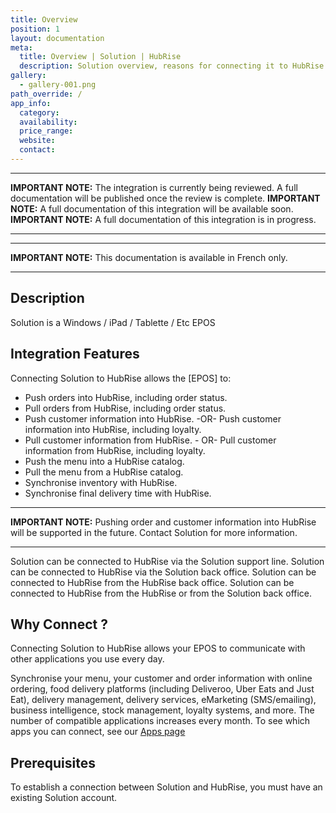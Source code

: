 ```yaml
---
title: Overview
position: 1
layout: documentation
meta:
  title: Overview | Solution | HubRise
  description: Solution overview, reasons for connecting it to HubRise and summary of integrated features. Synchronise data between your EPOS and your apps.
gallery:
  - gallery-001.png
path_override: /
app_info:
  category:
  availability:
  price_range:
  website:
  contact:
---
```


---

**IMPORTANT NOTE:** The integration is currently being reviewed. A full documentation will be published once the review is complete.
**IMPORTANT NOTE:** A full documentation of this integration will be available soon.
**IMPORTANT NOTE:** A full documentation of this integration is in progress.

---

---

**IMPORTANT NOTE:** This documentation is <Link to="/fr/apps/solution" addLocalePrefix={false}>available in French only</Link>.

---

## Description

Solution is a Windows / iPad / Tablette / Etc EPOS

## Integration Features

Connecting Solution to HubRise allows the [EPOS] to:

- Push orders into HubRise, including order status.
- Pull orders from HubRise, including order status.
- Push customer information into HubRise. -OR- Push customer information into HubRise, including loyalty.
- Pull customer information from HubRise. - OR- Pull customer information from HubRise, including loyalty.
- Push the menu into a HubRise catalog.
- Pull the menu from a HubRise catalog.
- Synchronise inventory with HubRise.
- Synchronise final delivery time with HubRise.

---

**IMPORTANT NOTE:** Pushing order and customer information into HubRise will be supported in the future. Contact Solution for more information.

---

Solution can be connected to HubRise via the Solution support line.
Solution can be connected to HubRise via the Solution back office.
Solution can be connected to HubRise from the HubRise back office.
Solution can be connected to HubRise from the HubRise or from the Solution back office.

## Why Connect ?

Connecting Solution to HubRise allows your EPOS to communicate with other applications you use every day.

Synchronise your menu, your customer and order information with online ordering, food delivery platforms (including Deliveroo, Uber Eats and Just Eat), delivery management, delivery services, eMarketing (SMS/emailing), business intelligence, stock management, loyalty systems, and more. The number of compatible applications increases every month. To see which apps you can connect, see our [Apps page](/apps)

## Prerequisites

To establish a connection between Solution and HubRise, you must have an existing Solution account.
